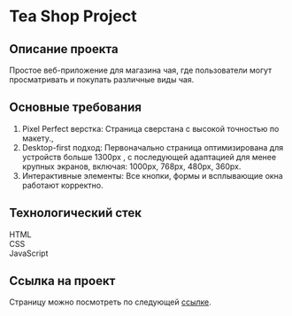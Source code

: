 # Tea Shop Project

## Описание проекта
Простое веб-приложение для магазина чая, где пользователи могут просматривать и покупать различные виды чая.

## Основные требования
1. Pixel Perfect верстка: Страница сверстана с высокой точностью по макету.,
2. Desktop-first подход: Первоначально страница оптимизирована для устройств больше 1300px , с последующей адаптацией для менее крупных экранов, включая: 1000px, 768px, 480px, 360px.
3. Интерактивные элементы: Все кнопки, формы и всплывающие окна работают корректно.

## Технологический стек
HTML  
CSS  
JavaScript  

## Ссылка на проект
Страницу можно посмотреть по следующей [ссылке](https://gulnarafedorova.github.io/tea-shop/).
